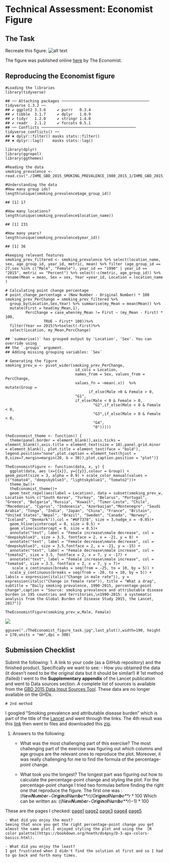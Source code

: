 # Technical Assessment: Economist Figure

## The Task

Recreate this figure: ![alt
text](http://cdn.static-economist.com/sites/default/files/imagecache/1872-width/20170415_WOC921.png)

The figure was published online
[here](https://www.economist.com/graphic-detail/2017/04/06/a-global-decline-in-smoking-masks-regional-variations-between-the-sexes)
by The Economist.

## Reproducing the Economist figure

    #Loading the libraries
    library(tidyverse)

    ## ── Attaching packages ─────────────────────────────────────── tidyverse 1.3.2 ──
    ## ✔ ggplot2 3.3.6     ✔ purrr   0.3.4
    ## ✔ tibble  3.1.7     ✔ dplyr   1.0.9
    ## ✔ tidyr   1.2.0     ✔ stringr 1.4.0
    ## ✔ readr   2.1.2     ✔ forcats 0.5.1
    ## ── Conflicts ────────────────────────────────────────── tidyverse_conflicts() ──
    ## ✖ dplyr::filter() masks stats::filter()
    ## ✖ dplyr::lag()    masks stats::lag()

    library(dplyr)
    library(ggrepel)
    library(ggthemes)

    #Reading the data
    smoking_prevalence <- read.csv("./IHME_GBD_2015_SMOKING_PREVALENCE_1980_2015_1/IHME_GBD_2015_SMOKING_PREVALENCE_1980_2015_Y2017M04D05.CSV")

    #Understanding the data
    #How many group ids?
    length(unique(smoking_prevalence$age_group_id))

    ## [1] 17

    #How many locations?
    length(unique(smoking_prevalence$location_name))

    ## [1] 231

    #How many years?
    length(unique(smoking_prevalence$year_id))

    ## [1] 36

    #keeping relevant features
    smoking_prev_filtered <- smoking_prevalence %>% select(location_name, sex, age_group_id, year_id, metric, mean) %>% filter (age_group_id == 27,sex %in% c("Male", "Female"), year_id == "1990" | year_id == "2015", metric == "Percent") %>% select(-c(metric, age_group_id)) %>% rename(Mean = mean, Sex = sex, Year =year_id, Location = location_name )

    # Calculating point change percentage
    # point_change_percentage = (New Number - Original Number) * 100
    smoking_prev_PerChange = smoking_prev_filtered %>%
      group_by(Location,Sex,Year) %>% summarise(my_Mean = mean(Mean)) %>%
      mutate(First = head(my_Mean,1),
             PercChange = case_when(my_Mean != First ~ (my_Mean - First) * 100,
                     TRUE ~ First* 100))%>%
      filter(Year == 2015)%>%select(-First)%>%
      select(Location, my_Mean,PercChange)

    ## `summarise()` has grouped output by 'Location', 'Sex'. You can override using
    ## the `.groups` argument.
    ## Adding missing grouping variables: `Sex`

    # Generating the figure
    smoking_prev_w <- pivot_wider(smoking_prev_PerChange, 
                                   id_cols = Location, 
                                   names_from = Sex, values_from = PercChange,
                                   values_fn = ~mean(.x))  %>% mutate(Group = 
                                         if_else(Male >0 & Female > 0,
                                   "G1",
                                   if_else(Male < 0 & Female > 0,
                                           "G2",if_else(Male < 0 & Female < 0,
                                           "G3",if_else(Male > 0 & Female < 0,
                                           "G4",
                                           "0")))))

    theEconomist_theme <- function() {
      theme(panel.border = element_blank(),axis.ticks = element_blank(),axis.title = element_text(size = 10),panel.grid.minor = element_blank(), plot.title = element_text(face = "bold"), legend.position="none",plot.caption = element_text(hjust = 0,size=7,margin=margin(20, b = 30)),plot.caption.position = "plot")}

    TheEconomistFigure <- function(data, x, y) {
      ggplot(data, aes (x={{x}}, y={{y}},colour = Group)) + geom_point(size = 3, alpha = 0.9) + scale_color_manual(values = c("tomato4", "deepskyblue3", "lightskyblue1", "tomato2"))+
      theme_bw()+
      theEconomist_theme()+
      geom_text_repel(aes(label = Location), data = subset(smoking_prev_w, Location %in% c("South Korea", "Turkey", "Belarus", "Portugal", "Greece", "Bulgaria","Russia", "Kuwait", "Timor-Leste", "Chile", "Macedonia", "Cyprus", "Indonesia", "Azerbaijan","Montenegro", "Saudi Arabia", "Tonga", "India", "Japan", "China", "France", "Britain", "United States","Nepal", "Brazil", "Sweden", "Canada", "Norway", "Iceland", "Denmark")),col = "#6F7378", size = 3,nudge_x = -0.05)+
      geom_hline(yintercept = 0, size = 0.5) +
      geom_vline(xintercept = 0, size = 0.5)+
      annotate("text", label = "Female increase\nmale decrease", col = "deepskyblue3", size = 3.5, fontface = 2, x = -21, y = 8) +
      annotate("text", label = "Female decrease\nmale decrease", col = "deepskyblue3", size = 3.5,fontface = 2, x = -21, y = -15) +
      annotate("text", label = "Female decrease\nmale increase", col = "tomato2", size = 3.5, fontface = 2, x = 7, y = -17) +
      annotate("text", label = "Female increase\nmale increase", col = "tomato4", size = 3.5, fontface = 2, x = 7, y = 7)+
       scale_x_continuous(breaks = seq(from = -25, to = 10, by = 5)) + 
      scale_y_continuous(breaks = seq(from = -20, to = 10, by = 5)) +
    labs(x = expression(italic("Change in male rate")), y = expression(italic("Change in female rate")), title = "What a drag", subtitle = "Daily smoking prevalence, 1990-2015, percentage-point change",caption = "Source: smoking prevalence and attributable disease burden in 195 countries and territories,\n1990-2015: a systematic analysis from the Global Burden of Disease Study 2015, the Lancet, 2017")}

    TheEconomistFigure(smoking_prev_w,Male, Female)

![](TheEconomistFigure_files/figure-markdown_strict/unnamed-chunk-10-1.png)

    ggsave("./TheEconomist_figure_task.jpg",last_plot(),width=190, height = 170,units = "mm",dpi = 300)

## Submission Checklist

Submit the following: 1. A link to your code (as a GitHub repository)
and the finished product. Specifically we want to see: - How you
obtained the data (it doesn’t need to be the original data but it should
be similar!) \# 1st method (failed) I went to the **Supplementary
appendix** of the Lancet publication and went to Data sources section. A
complete list of sources is available from the [GBD 2015 Data Input
Sources Tool](http://ghdx.healthdata.org/gbd-2015/data-input-sources).
These data are no longer available on the GHDx.

    # 2nd method

I googled “Smoking prevalence and attributable disease burden” which is
part of the title of the
[Lancet](https://www.thelancet.com/journals/lancet/article/PIIS0140-6736(17)30819-X/fulltext)
and went through the links. The 4th result was this
[link](https://ghdx.healthdata.org/record/ihme-data/gbd-2015-smoking-prevalence-1980-2015)
then went to files and downloaded this
[zip](https://ghdx.healthdata.org/sites/default/files/record-attached-files/IHME_GBD_2015_SMOKING_PREVALENCE_1980_2015_1.zip).

1.  Answers to the following:
    -   What was the most challenging part of this exercise? The most
        challenging part of the exercise was figuring out which columns
        and age groups are the relevant ones to reproduce the plot.
        Moreover, it was really challenging for me to find the formula
        of the percentage-point change.

    -   What took you the longest? The longest part was figuring out how
        to calculate the percentage-point change and styling the plot.
        For the percentage-point change I tried two formulas before
        finding the right one that reproduce the figure. The first one
        was :
        (*N**e**w**N**u**m**b**e**r*−*O**r**i**g**i**n**a**l**N**u**m**b**e**r*)/*O**r**i**g**i**n**a**l**N**u**m**b**e**r* \* 100
        Which can be written as:
        ((*N**e**w**N**u**m**b**e**r*−*O**r**i**g**i**n**a**l**N**u**m**b**e**r*)−1) \* 100

These are the pages I checked:
[page1](https://stackoverflow.com/questions/64977496/calculate-the-percentage-change-in-r)
[page2](https://stackoverflow.com/questions/31812864/obtaining-year-on-year-percentage-change-by-group)
[page3](https://stackoverflow.com/questions/61169183/percentage-change-in-values-in-r)
[page4](https://stackoverflow.com/questions/48196552/calculate-percentage-change-in-r-using-dplyr)
[page5](https://stackoverflow.com/questions/31352685/how-can-i-calculate-the-percentage-change-within-a-group-for-multiple-columns-in)

    - What did you enjoy the most?
    Seeing that once you get the right percentage-point change you get almost the same plot.I enjoyed styling the plot and using the  [R color palette](https://bookdown.org/hneth/ds4psy/D-3-apx-colors-basics.html).

    - What did you enjoy the least?
    I got frustrated when I didn't find the solution at first and so I had to go back and forth many times. 
